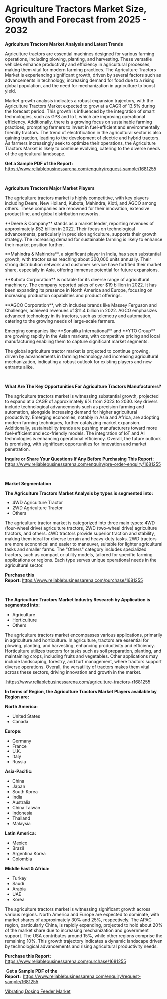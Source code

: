 <p><h1>Agriculture Tractors Market Size, Growth and Forecast from 2025 - 2032</h1></p><p><strong>Agriculture Tractors Market Analysis and Latest Trends</strong></p>
<p><p>Agriculture tractors are essential machines designed for various farming operations, including plowing, planting, and harvesting. These versatile vehicles enhance productivity and efficiency in agricultural processes, making them vital for modern farming practices. The Agriculture Tractors Market is experiencing significant growth, driven by several factors such as advancements in technology, increasing demand for food due to a rising global population, and the need for mechanization in agriculture to boost yield.</p><p>Market growth analysis indicates a robust expansion trajectory, with the Agriculture Tractors Market expected to grow at a CAGR of 13.5% during the forecast period. This growth is influenced by the integration of smart technologies, such as GPS and IoT, which are improving operational efficiency. Additionally, there is a growing focus on sustainable farming practices, prompting farmers to invest in fuel-efficient and environmentally friendly tractors. The trend of electrification in the agricultural sector is also gaining traction, leading to the development of electric and hybrid tractors. As farmers increasingly seek to optimize their operations, the Agriculture Tractors Market is likely to continue evolving, catering to the diverse needs of the agricultural landscape.</p></p>
<p><strong>Get a Sample PDF of the Report:&nbsp;</strong> <a href="https://www.reliablebusinessarena.com/enquiry/request-sample/1681255?utm_campaign=2939&utm_medium=2&utm_source=Github&utm_content=ia&utm_term=24032025&utm_id=agriculture-tractors">https://www.reliablebusinessarena.com/enquiry/request-sample/1681255</a></p>
<p>&nbsp;</p>
<p><strong>Agriculture Tractors Major Market Players</strong></p>
<p><p>The agriculture tractors market is highly competitive, with key players including Deere, New Holland, Kubota, Mahindra, Kioti, and AGCO among others. These companies are renowned for their innovation, extensive product line, and global distribution networks.</p><p>**Deere & Company** stands as a market leader, reporting revenues of approximately $52 billion in 2022. Their focus on technological advancements, particularly in precision agriculture, supports their growth strategy. The increasing demand for sustainable farming is likely to enhance their market position further.</p><p>**Mahindra & Mahindra**, a significant player in India, has seen substantial growth, with tractor sales reaching about 300,000 units annually. Their strong distribution network and customer service have fortified their market share, especially in Asia, offering immense potential for future expansions.</p><p>**Kubota Corporation** is notable for its diverse range of agricultural machinery. The company reported sales of over $19 billion in 2022. It has been expanding its presence in North America and Europe, focusing on increasing production capabilities and product offerings.</p><p>**AGCO Corporation**, which includes brands like Massey Ferguson and Challenger, achieved revenues of $11.4 billion in 2022. AGCO emphasizes advanced technology in its tractors, such as telemetry and automation, catering to the growing needs of large-scale farmers.</p><p>Emerging companies like **Sonalika International** and **YTO Group** are growing rapidly in the Asian markets, with competitive pricing and local manufacturing enabling them to capture significant market segments. </p><p>The global agriculture tractor market is projected to continue growing, driven by advancements in farming technology and increasing agricultural mechanization, indicating a robust outlook for existing players and new entrants alike.</p></p>
<p>&nbsp;</p>
<p><strong>What Are The Key Opportunities For Agriculture Tractors Manufacturers?</strong></p>
<p><p>The agriculture tractors market is witnessing substantial growth, projected to expand at a CAGR of approximately 6% from 2023 to 2030. Key drivers include technological advancements such as precision farming and automation, alongside increasing demand for higher agricultural productivity. Emerging economies, notably in Asia and Africa, are adopting modern farming techniques, further catalyzing market expansion. Additionally, sustainability trends are pushing manufacturers toward more fuel-efficient and eco-friendly models. The integration of IoT and AI technologies is enhancing operational efficiency. Overall, the future outlook is promising, with significant opportunities for innovation and market penetration.</p></p>
<p><strong>Inquire or Share Your Questions If Any Before Purchasing This Report:</strong> <a href="https://www.reliablebusinessarena.com/enquiry/pre-order-enquiry/1681255?utm_campaign=2939&utm_medium=2&utm_source=Github&utm_content=ia&utm_term=24032025&utm_id=agriculture-tractors">https://www.reliablebusinessarena.com/enquiry/pre-order-enquiry/1681255</a></p>
<p>&nbsp;</p>
<p><strong>Market Segmentation</strong></p>
<p><strong>The Agriculture Tractors Market Analysis by types is segmented into:</strong></p>
<p><ul><li>4WD Agriculture Tractor</li><li>2WD Agriculture Tractor</li><li>Others</li></ul></p>
<p><p>The agriculture tractor market is categorized into three main types: 4WD (four-wheel drive) agriculture tractors, 2WD (two-wheel drive) agriculture tractors, and others. 4WD tractors provide superior traction and stability, making them ideal for diverse terrain and heavy-duty tasks. 2WD tractors are more economical and easier to maneuver, suitable for lighter agricultural tasks and smaller farms. The "Others" category includes specialized tractors, such as compact or utility models, tailored for specific farming applications or regions. Each type serves unique operational needs in the agricultural sector.</p></p>
<p><strong>Purchase this Report:&nbsp;</strong><a href="https://www.reliablebusinessarena.com/purchase/1681255?utm_campaign=2939&utm_medium=2&utm_source=Github&utm_content=ia&utm_term=24032025&utm_id=agriculture-tractors">https://www.reliablebusinessarena.com/purchase/1681255</a></p>
<p>&nbsp;</p>
<p><strong>The Agriculture Tractors Market Industry Research by Application is segmented into:</strong></p>
<p><ul><li>Agriculture</li><li>Horticulture</li><li>Others</li></ul></p>
<p><p>The agriculture tractors market encompasses various applications, primarily in agriculture and horticulture. In agriculture, tractors are essential for plowing, planting, and harvesting, enhancing productivity and efficiency. Horticulture utilizes tractors for tasks such as soil preparation, planting, and maintaining crops, including fruits and vegetables. Other applications may include landscaping, forestry, and turf management, where tractors support diverse operations. Overall, the versatility of tractors makes them vital across these sectors, driving innovation and growth in the market.</p></p>
<p><a href="https://www.reliablebusinessarena.com/agriculture-tractors-r1681255?utm_campaign=2939&utm_medium=2&utm_source=Github&utm_content=ia&utm_term=24032025&utm_id=agriculture-tractors">&nbsp;https://www.reliablebusinessarena.com/agriculture-tractors-r1681255</a></p>
<p><strong>In terms of Region, the Agriculture Tractors Market Players available by Region are:</strong></p>
<p>
    <p> <strong> North America: </strong>
        <ul>
            <li>United States</li>
            <li>Canada</li>
        </ul>
        </p> 
    <p> <strong> Europe: </strong>
        <ul>
            <li>Germany</li>
            <li>France</li>
            <li>U.K.</li>
            <li>Italy</li>
            <li>Russia</li>
        </ul>
        </p> 
    <p> <strong> Asia-Pacific: </strong>
        <ul>
            <li>China</li>
            <li>Japan</li>
            <li>South Korea</li>
            <li>India</li>
            <li>Australia</li>
            <li>China Taiwan</li>
            <li>Indonesia</li>
            <li>Thailand</li>
            <li>Malaysia</li>
        </ul>
        </p> 
    <p> <strong> Latin America: </strong>
        <ul>
            <li>Mexico</li>
            <li>Brazil</li>
            <li>Argentina Korea</li>
            <li>Colombia</li>
        </ul>
        </p> 
    <p> <strong> Middle East & Africa: </strong>
        <ul>
            <li>Turkey</li>
            <li>Saudi</li>
            <li>Arabia</li>
            <li>UAE</li>
            <li>Korea</li>
        </ul>
    </p>
    </p>
<p><p>The agriculture tractors market is witnessing significant growth across various regions. North America and Europe are expected to dominate, with market shares of approximately 30% and 25%, respectively. The APAC region, particularly China, is rapidly expanding, projected to hold about 20% of the market share due to increasing mechanization and government support. The USA contributes around 15%, while other regions comprise the remaining 10%. This growth trajectory indicates a dynamic landscape driven by technological advancements and rising agricultural productivity needs.</p></p>
<p><strong>Purchase this Report: </strong><a href="https://www.reliablebusinessarena.com/purchase/1681255?utm_campaign=2939&utm_medium=2&utm_source=Github&utm_content=ia&utm_term=24032025&utm_id=agriculture-tractors">https://www.reliablebusinessarena.com/purchase/1681255</a></p>
<p>&nbsp;<strong>Get a Sample PDF of the Report:&nbsp;&nbsp;</strong><a href="https://www.reliablebusinessarena.com/enquiry/request-sample/1681255?utm_campaign=2939&utm_medium=2&utm_source=Github&utm_content=ia&utm_term=24032025&utm_id=agriculture-tractors">https://www.reliablebusinessarena.com/enquiry/request-sample/1681255</a></p>
<p><strong></strong></p>
<p><p><a href="https://github.com/tashipmhuiri/Market-Research-Report-List-1/blob/main/vibrating-dosing-feeder-market.md?utm_campaign=2939&utm_medium=2&utm_source=Github&utm_content=ia&utm_term=24032025&utm_id=agriculture-tractors">Vibrating Dosing Feeder Market</a></p></p>